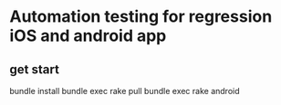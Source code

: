 # Automation testing for regression iOS and android app

## get start
bundle install
bundle exec rake pull
bundle exec rake android
